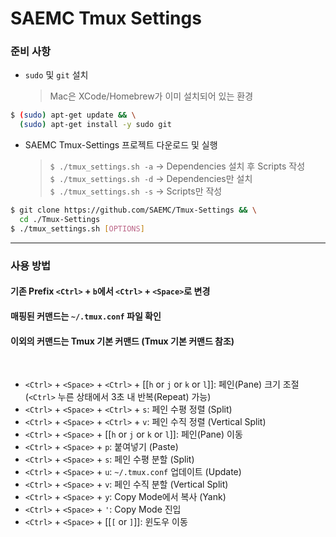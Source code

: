 # SAEMC Tmux Settings

### 준비 사항

- `sudo` 및 `git` 설치
  > Mac은 XCode/Homebrew가 이미 설치되어 있는 환경

```bash
$ (sudo) apt-get update && \
  (sudo) apt-get install -y sudo git
```

- SAEMC Tmux-Settings 프로젝트 다운로드 및 실행
  > `$ ./tmux_settings.sh -a` -> Dependencies 설치 후 Scripts 작성  
  > `$ ./tmux_settings.sh -d` -> Dependencies만 설치  
  > `$ ./tmux_settings.sh -s` -> Scripts만 작성

```bash
$ git clone https://github.com/SAEMC/Tmux-Settings && \
  cd ./Tmux-Settings
$ ./tmux_settings.sh [OPTIONS]
```

---

### 사용 방법

#### 기존 Prefix `<Ctrl>` + `b`에서 `<Ctrl>` + `<Space>`로 변경

#### 매핑된 커맨드는 `~/.tmux.conf` 파일 확인

#### 이외의 커맨드는 Tmux 기본 커맨드 (Tmux 기본 커맨드 참조)

<br/>

- `<Ctrl>` + `<Space>` + `<Ctrl>` + [[`h` or `j` or `k` or `l`]]: 페인(Pane) 크기 조절 (`<Ctrl>` 누른 상태에서 3초 내 반복(Repeat) 가능)
- `<Ctrl>` + `<Space>` + `<Ctrl>` + `s`: 페인 수평 정렬 (Split)
- `<Ctrl>` + `<Space>` + `<Ctrl>` + `v`: 페인 수직 정렬 (Vertical Split)
- `<Ctrl>` + `<Space>` + [[`h` or `j` or `k` or `l`]]: 페인(Pane) 이동
- `<Ctrl>` + `<Space>` + `p`: 붙여넣기 (Paste)
- `<Ctrl>` + `<Space>` + `s`: 페인 수평 분할 (Split)
- `<Ctrl>` + `<Space>` + `u`: `~/.tmux.conf` 업데이트 (Update)
- `<Ctrl>` + `<Space>` + `v`: 페인 수직 분할 (Vertical Split)
- `<Ctrl>` + `<Space>` + `y`: Copy Mode에서 복사 (Yank)
- `<Ctrl>` + `<Space>` + `'`: Copy Mode 진입
- `<Ctrl>` + `<Space>` + [[`[` or `]`]]: 윈도우 이동
